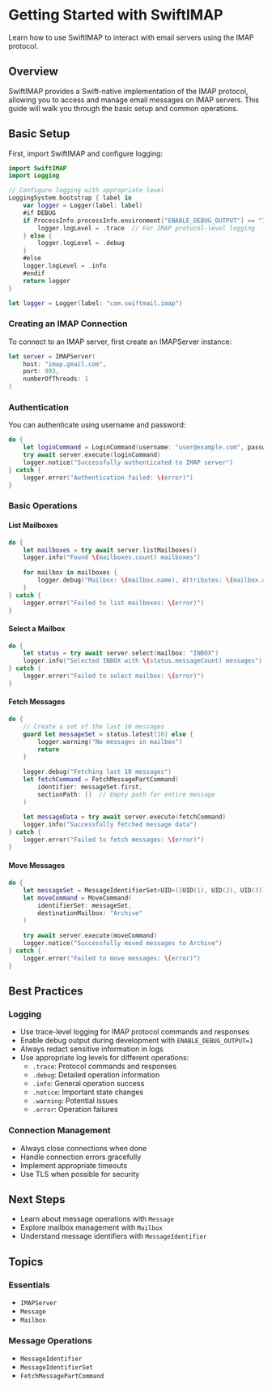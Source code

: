 # Getting Started with SwiftIMAP

Learn how to use SwiftIMAP to interact with email servers using the IMAP protocol.

## Overview

SwiftIMAP provides a Swift-native implementation of the IMAP protocol, allowing you to access and manage email messages on IMAP servers. This guide will walk you through the basic setup and common operations.

## Basic Setup

First, import SwiftIMAP and configure logging:

```swift
import SwiftIMAP
import Logging

// Configure logging with appropriate level
LoggingSystem.bootstrap { label in
    var logger = Logger(label: label)
    #if DEBUG
    if ProcessInfo.processInfo.environment["ENABLE_DEBUG_OUTPUT"] == "1" {
        logger.logLevel = .trace  // For IMAP protocol-level logging
    } else {
        logger.logLevel = .debug
    }
    #else
    logger.logLevel = .info
    #endif
    return logger
}

let logger = Logger(label: "com.swiftmail.imap")
```

### Creating an IMAP Connection

To connect to an IMAP server, first create an IMAPServer instance:

```swift
let server = IMAPServer(
    host: "imap.gmail.com",
    port: 993,
    numberOfThreads: 1
)
```

### Authentication

You can authenticate using username and password:

```swift
do {
    let loginCommand = LoginCommand(username: "user@example.com", password: "your-password")
    try await server.execute(loginCommand)
    logger.notice("Successfully authenticated to IMAP server")
} catch {
    logger.error("Authentication failed: \(error)")
}
```

### Basic Operations

#### List Mailboxes

```swift
do {
    let mailboxes = try await server.listMailboxes()
    logger.info("Found \(mailboxes.count) mailboxes")
    
    for mailbox in mailboxes {
        logger.debug("Mailbox: \(mailbox.name), Attributes: \(mailbox.attributes)")
    }
} catch {
    logger.error("Failed to list mailboxes: \(error)")
}
```

#### Select a Mailbox

```swift
do {
    let status = try await server.select(mailbox: "INBOX")
    logger.info("Selected INBOX with \(status.messageCount) messages")
} catch {
    logger.error("Failed to select mailbox: \(error)")
}
```

#### Fetch Messages

```swift
do {
    // Create a set of the last 10 messages
    guard let messageSet = status.latest(10) else {
        logger.warning("No messages in mailbox")
        return
    }
    
    logger.debug("Fetching last 10 messages")
    let fetchCommand = FetchMessagePartCommand(
        identifier: messageSet.first,
        sectionPath: []  // Empty path for entire message
    )
    
    let messageData = try await server.execute(fetchCommand)
    logger.info("Successfully fetched message data")
} catch {
    logger.error("Failed to fetch messages: \(error)")
}
```

#### Move Messages

```swift
do {
    let messageSet = MessageIdentifierSet<UID>([UID(1), UID(2), UID(3)])
    let moveCommand = MoveCommand(
        identifierSet: messageSet,
        destinationMailbox: "Archive"
    )
    
    try await server.execute(moveCommand)
    logger.notice("Successfully moved messages to Archive")
} catch {
    logger.error("Failed to move messages: \(error)")
}
```

## Best Practices

### Logging
- Use trace-level logging for IMAP protocol commands and responses
- Enable debug output during development with `ENABLE_DEBUG_OUTPUT=1`
- Always redact sensitive information in logs
- Use appropriate log levels for different operations:
  - `.trace`: Protocol commands and responses
  - `.debug`: Detailed operation information
  - `.info`: General operation success
  - `.notice`: Important state changes
  - `.warning`: Potential issues
  - `.error`: Operation failures

### Connection Management
- Always close connections when done
- Handle connection errors gracefully
- Implement appropriate timeouts
- Use TLS when possible for security

## Next Steps

- Learn about message operations with ``Message``
- Explore mailbox management with ``Mailbox``
- Understand message identifiers with ``MessageIdentifier``

## Topics

### Essentials

- ``IMAPServer``
- ``Message``
- ``Mailbox``

### Message Operations

- ``MessageIdentifier``
- ``MessageIdentifierSet``
- ``FetchMessagePartCommand`` 